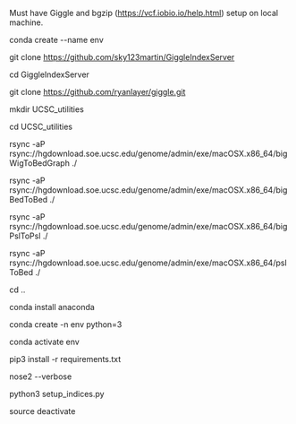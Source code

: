 Must have Giggle and bgzip (https://vcf.iobio.io/help.html) setup on local machine.

conda create --name env

git clone https://github.com/sky123martin/GiggleIndexServer

cd GiggleIndexServer

git clone https://github.com/ryanlayer/giggle.git

mkdir UCSC_utilities

cd UCSC_utilities

rsync -aP rsync://hgdownload.soe.ucsc.edu/genome/admin/exe/macOSX.x86_64/bigWigToBedGraph ./

rsync -aP rsync://hgdownload.soe.ucsc.edu/genome/admin/exe/macOSX.x86_64/bigBedToBed ./

rsync -aP rsync://hgdownload.soe.ucsc.edu/genome/admin/exe/macOSX.x86_64/bigPslToPsl ./

rsync -aP rsync://hgdownload.soe.ucsc.edu/genome/admin/exe/macOSX.x86_64/pslToBed ./

cd ..

conda install anaconda

conda create -n env python=3

conda activate env

pip3 install -r requirements.txt

nose2 --verbose

python3 setup_indices.py

source deactivate
